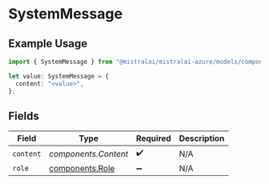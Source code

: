 # SystemMessage

## Example Usage

```typescript
import { SystemMessage } from "@mistralai/mistralai-azure/models/components";

let value: SystemMessage = {
  content: "<value>",
};
```

## Fields

| Field                                              | Type                                               | Required                                           | Description                                        |
| -------------------------------------------------- | -------------------------------------------------- | -------------------------------------------------- | -------------------------------------------------- |
| `content`                                          | *components.Content*                               | :heavy_check_mark:                                 | N/A                                                |
| `role`                                             | [components.Role](../../models/components/role.md) | :heavy_minus_sign:                                 | N/A                                                |